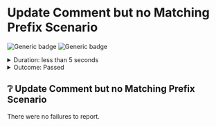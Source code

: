 # Update Comment but no Matching Prefix Scenario

![Generic badge](https://img.shields.io/badge/Requests_3/3-PASSED-brightgreen.svg)
![Generic badge](https://img.shields.io/badge/Assertions_6/6-PASSED-brightgreen.svg)
<details>
  <summary>Duration: less than 5 seconds</summary>
  <table>
    <tr>
      <th>Start:</th>
      <td><code>2024-02-28 16:39:27.995 UTC</code></td>
    </tr>
    <tr>
      <th>Finish:</th>
      <td><code>2024-02-28 16:39:28.092 UTC</code></td>
    </tr>
    <tr>
      <th>Duration:</th>
      <td><code>0.097</code></td>
    </tr>
    <tr>
      <th>Response Time Average:</th>
      <td><code>11.333333333333334</code></td>
    </tr>
    <tr>
      <th>Response Time Min:</th>
      <td><code>2</code></td>
    </tr>
    <tr>
      <th>Response Time Max:</th>
      <td><code>26</code></td>
    </tr>
  </table>
</details>
<details>
  <summary>Outcome: Passed</summary>
  <table>
    <tr>
      <th></th>
      <th>executed</th>
      <th>failed</th>
    </tr>
    <tr>
      <th>iterations</th>
      <td>1</td>
      <td>0</td>
    </tr>
    <tr>
      <th>requests</th>
      <td>3</td>
      <td>0</td>
    </tr>
    <tr>
      <th>test-scripts</th>
      <td>3</td>
      <td>0</td>
    </tr>
    <tr>
      <th>prerequest-scripts</th>
      <td>0</td>
      <td>0</td>
    </tr>
    <tr>
      <th>assertions</th>
      <td>6</td>
      <td>0</td>
    </tr>
  </table>
</details>

## :grey_question: Update Comment but no Matching Prefix Scenario

There were no failures to report.
